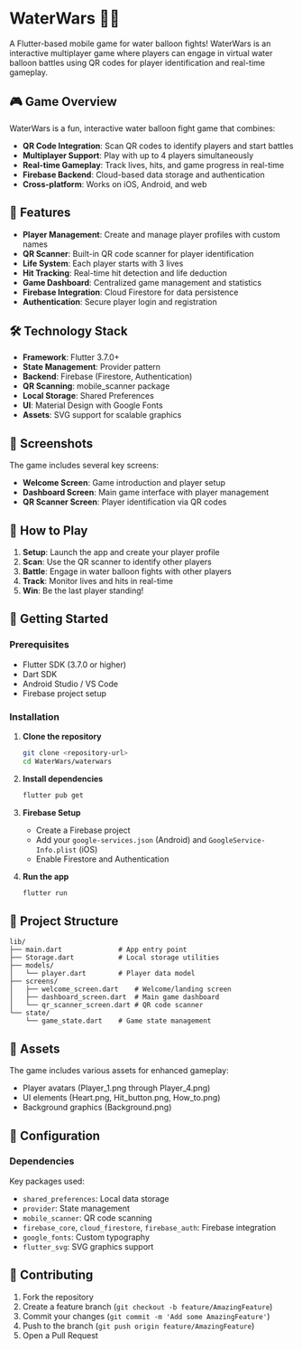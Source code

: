 # WaterWars 🎈💦

A Flutter-based mobile game for water balloon fights! WaterWars is an interactive multiplayer game where players can engage in virtual water balloon battles using QR codes for player identification and real-time gameplay.

## 🎮 Game Overview

WaterWars is a fun, interactive water balloon fight game that combines:
- **QR Code Integration**: Scan QR codes to identify players and start battles
- **Multiplayer Support**: Play with up to 4 players simultaneously
- **Real-time Gameplay**: Track lives, hits, and game progress in real-time
- **Firebase Backend**: Cloud-based data storage and authentication
- **Cross-platform**: Works on iOS, Android, and web

## 🚀 Features

- **Player Management**: Create and manage player profiles with custom names
- **QR Scanner**: Built-in QR code scanner for player identification
- **Life System**: Each player starts with 3 lives
- **Hit Tracking**: Real-time hit detection and life deduction
- **Game Dashboard**: Centralized game management and statistics
- **Firebase Integration**: Cloud Firestore for data persistence
- **Authentication**: Secure player login and registration

## 🛠️ Technology Stack

- **Framework**: Flutter 3.7.0+
- **State Management**: Provider pattern
- **Backend**: Firebase (Firestore, Authentication)
- **QR Scanning**: mobile_scanner package
- **Local Storage**: Shared Preferences
- **UI**: Material Design with Google Fonts
- **Assets**: SVG support for scalable graphics

## 📱 Screenshots

The game includes several key screens:
- **Welcome Screen**: Game introduction and player setup
- **Dashboard Screen**: Main game interface with player management
- **QR Scanner Screen**: Player identification via QR codes

## 🎯 How to Play

1. **Setup**: Launch the app and create your player profile
2. **Scan**: Use the QR scanner to identify other players
3. **Battle**: Engage in water balloon fights with other players
4. **Track**: Monitor lives and hits in real-time
5. **Win**: Be the last player standing!

## 🚀 Getting Started

### Prerequisites

- Flutter SDK (3.7.0 or higher)
- Dart SDK
- Android Studio / VS Code
- Firebase project setup

### Installation

1. **Clone the repository**
   ```bash
   git clone <repository-url>
   cd WaterWars/waterwars
   ```

2. **Install dependencies**
   ```bash
   flutter pub get
   ```

3. **Firebase Setup**
   - Create a Firebase project
   - Add your `google-services.json` (Android) and `GoogleService-Info.plist` (iOS)
   - Enable Firestore and Authentication

4. **Run the app**
   ```bash
   flutter run
   ```

## 📁 Project Structure

```
lib/
├── main.dart              # App entry point
├── Storage.dart           # Local storage utilities
├── models/
│   └── player.dart        # Player data model
├── screens/
│   ├── welcome_screen.dart    # Welcome/landing screen
│   ├── dashboard_screen.dart  # Main game dashboard
│   └── qr_scanner_screen.dart # QR code scanner
└── state/
    └── game_state.dart    # Game state management
```

## 🎨 Assets

The game includes various assets for enhanced gameplay:
- Player avatars (Player_1.png through Player_4.png)
- UI elements (Heart.png, Hit_button.png, How_to.png)
- Background graphics (Background.png)

## 🔧 Configuration

### Dependencies

Key packages used:
- `shared_preferences`: Local data storage
- `provider`: State management
- `mobile_scanner`: QR code scanning
- `firebase_core`, `cloud_firestore`, `firebase_auth`: Firebase integration
- `google_fonts`: Custom typography
- `flutter_svg`: SVG graphics support

## 🤝 Contributing

1. Fork the repository
2. Create a feature branch (`git checkout -b feature/AmazingFeature`)
3. Commit your changes (`git commit -m 'Add some AmazingFeature'`)
4. Push to the branch (`git push origin feature/AmazingFeature`)
5. Open a Pull Request
